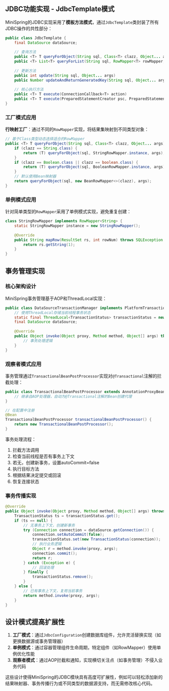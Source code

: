 
## JDBC功能实现 - JdbcTemplate模式

MiniSpring的JDBC实现采用了**模板方法模式**，通过`JdbcTemplate`类封装了所有JDBC操作的共性部分：

```java
public class JdbcTemplate {
    final DataSource dataSource;
    
    // 查询方法
    public <T> T queryForObject(String sql, Class<T> clazz, Object... args)
    public <T> List<T> queryForList(String sql, RowMapper<T> rowMapper, Object... args)
    
    // 更新方法
    public int update(String sql, Object... args)
    public Number updateAndReturnGeneratedKey(String sql, Object... args)
    
    // 核心执行方法
    public <T> T execute(ConnectionCallback<T> action)
    public <T> T execute(PreparedStatementCreator psc, PreparedStatementCallback<T> action)
}
```

### 工厂模式应用

**行映射工厂**：通过不同的`RowMapper`实现，将结果集映射到不同类型对象：

```java
// 基于Class类型动态选择适合的RowMapper
public <T> T queryForObject(String sql, Class<T> clazz, Object... args) {
    if (clazz == String.class) {
        return (T) queryForObject(sql, StringRowMapper.instance, args);
    }
    if (clazz == Boolean.class || clazz == boolean.class) {
        return (T) queryForObject(sql, BooleanRowMapper.instance, args);
    }
    // 默认使用Bean映射器
    return queryForObject(sql, new BeanRowMapper<>(clazz), args);
}
```

### 单例模式应用

针对简单类型的`RowMapper`采用了单例模式实现，避免重复创建：

```java
class StringRowMapper implements RowMapper<String> {
    static StringRowMapper instance = new StringRowMapper();
    
    @Override
    public String mapRow(ResultSet rs, int rowNum) throws SQLException {
        return rs.getString(1);
    }
}
```

## 事务管理实现

### 核心架构设计

MiniSpring事务管理基于AOP和ThreadLocal实现：

```java
public class DataSourceTransactionManager implements PlatformTransactionManager, InvocationHandler {
    // 使用ThreadLocal存储当前线程事务状态
    static final ThreadLocal<TransactionStatus> transactionStatus = new ThreadLocal<>();
    final DataSource dataSource;
    
    @Override
    public Object invoke(Object proxy, Method method, Object[] args) throws Throwable {
        // 事务处理逻辑
    }
}
```

### 观察者模式应用

事务管理通过`TransactionalBeanPostProcessor`实现对`@Transactional`注解的拦截处理：

```java
public class TransactionalBeanPostProcessor extends AnnotationProxyBeanPostProcessor<Transactional> {
    // 继承自AOP处理器，自动为@Transactional注解的Bean创建代理
}

// 在配置中注册
@Bean
TransactionalBeanPostProcessor transactionalBeanPostProcessor() {
    return new TransactionalBeanPostProcessor();
}
```

事务处理流程：
1. 拦截方法调用
2. 检查当前线程是否有事务上下文
3. 若无，创建新事务，设置autoCommit=false
4. 执行目标方法
5. 根据结果决定提交或回滚
6. 恢复连接状态

### 事务传播实现

```java
@Override
public Object invoke(Object proxy, Method method, Object[] args) throws Throwable {
    TransactionStatus ts = transactionStatus.get();
    if (ts == null) {
        // 无事务上下文，创建新事务
        try (Connection connection = dataSource.getConnection()) {
            connection.setAutoCommit(false);
            transactionStatus.set(new TransactionStatus(connection));
            // 执行业务逻辑
            Object r = method.invoke(proxy, args);
            connection.commit();
            return r;
        } catch (Exception e) {
            // 回滚处理
        } finally {
            transactionStatus.remove();
        }
    } else {
        // 已有事务上下文，复用当前事务
        return method.invoke(proxy, args);
    }
}
```

## 设计模式提高扩展性

1. **工厂模式**：通过`JdbcConfiguration`创建数据库组件，允许灵活替换实现（如更换数据源或事务管理器）
2. **单例模式**：通过容器管理组件生命周期，特定组件（如RowMapper）使用单例优化性能
3. **观察者模式**：通过AOP拦截和通知，实现横切关注点（如事务管理）不侵入业务代码

这些设计使得MiniSpring的JDBC模块具有高度可扩展性，例如可以轻松添加新的结果映射器、事务传播行为或不同类型的数据源支持，而无需修改核心代码。
